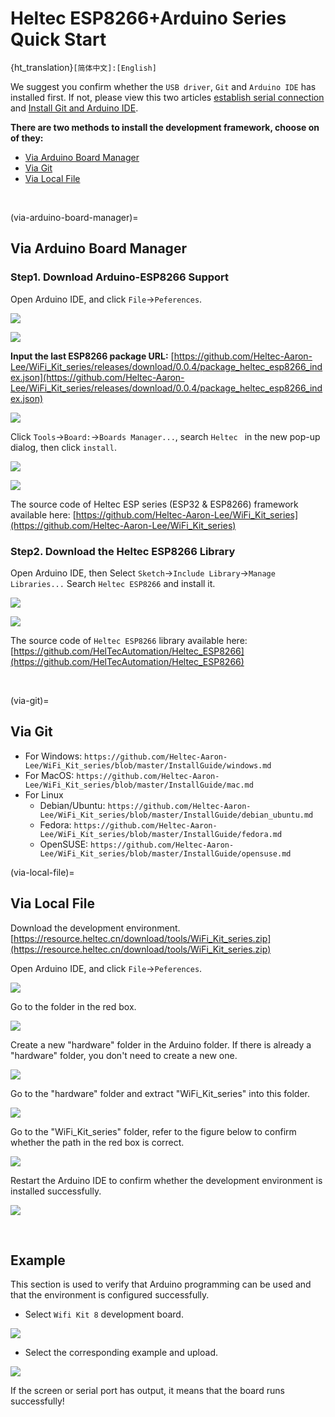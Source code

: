 # Heltec ESP8266+Arduino Series Quick Start
{ht_translation}`[简体中文]:[English]`

We suggest you confirm whether the `USB driver`, `Git` and `Arduino IDE` has installed first. If not, please view this two articles [establish serial connection](https://docs.heltec.org/general/establish_serial_connection.html) and [Install Git and Arduino IDE](https://docs.heltec.org/general/how_to_install_git_and_arduino.html).

**There are two methods to install the development framework, choose on of they:**

- [Via Arduino Board Manager](via-arduino-board-manager)
- [Via Git](via-git)
- [Via Local File](via-local-file)

&nbsp;

(via-arduino-board-manager)=
## Via Arduino Board Manager

### Step1. Download Arduino-ESP8266 Support

Open Arduino IDE, and click `File`->`Peferences`.

![](img/quick_start/01.png)

![](img/quick_start/02.png)

**Input the last ESP8266 package URL:** [https://github.com/Heltec-Aaron-Lee/WiFi_Kit_series/releases/download/0.0.4/package_heltec_esp8266_index.json](https://github.com/Heltec-Aaron-Lee/WiFi_Kit_series/releases/download/0.0.4/package_heltec_esp8266_index.json)

![](img/quick_start/03.png)

Click `Tools`->`Board:`->`Boards Manager...`, search `Heltec ` in the new pop-up dialog, then click `install`.

![](img/quick_start/04.png)

![](img/quick_start/05.png)

The source code of Heltec ESP series (ESP32 & ESP8266) framework available here: [https://github.com/Heltec-Aaron-Lee/WiFi_Kit_series](https://github.com/Heltec-Aaron-Lee/WiFi_Kit_series)

### Step2. Download the Heltec ESP8266 Library

Open Arduino IDE, then Select `Sketch`->`Include Library`->`Manage Libraries...`
Search `Heltec ESP8266` and install it.

![](img/quick_start/06.png)

![](img/quick_start/07.png)

The source code of `Heltec ESP8266` library available here:[https://github.com/HelTecAutomation/Heltec_ESP8266](https://github.com/HelTecAutomation/Heltec_ESP8266)

&nbsp;

(via-git)=
## Via Git

- For Windows: `https://github.com/Heltec-Aaron-Lee/WiFi_Kit_series/blob/master/InstallGuide/windows.md`
- For MacOS: `https://github.com/Heltec-Aaron-Lee/WiFi_Kit_series/blob/master/InstallGuide/mac.md`
- For Linux
  - Debian/Ubuntu: `https://github.com/Heltec-Aaron-Lee/WiFi_Kit_series/blob/master/InstallGuide/debian_ubuntu.md`
  - Fedora: `https://github.com/Heltec-Aaron-Lee/WiFi_Kit_series/blob/master/InstallGuide/fedora.md`
  - OpenSUSE: `https://github.com/Heltec-Aaron-Lee/WiFi_Kit_series/blob/master/InstallGuide/opensuse.md`

(via-local-file)=

## Via Local File

Download the development environment. [https://resource.heltec.cn/download/tools/WiFi_Kit_series.zip](https://resource.heltec.cn/download/tools/WiFi_Kit_series.zip)

Open Arduino IDE, and click `File`->`Peferences`.

![](img/quick_start/01.png)

Go to the folder in the red box.

![](img/quick_start/16.png)

Create a new "hardware" folder in the Arduino folder. If there is already a "hardware" folder, you don't need to create a new one.

![](img/quick_start/17.png)

Go to the "hardware" folder and extract "WiFi_Kit_series" into this folder.

![](img/quick_start/18.png)

Go to the "WiFi_Kit_series" folder, refer to the figure below to confirm whether the path in the red box is correct.

![](img/quick_start/19.png)

Restart the Arduino IDE to confirm whether the development environment is installed successfully.

![](img/quick_start/20.png)

&nbsp;

## Example

This section is used to verify that Arduino programming can be used and that the environment is configured successfully.

- Select `Wifi Kit 8` development board.

![](img/quick_start/08.png)

- Select the corresponding example and upload.

![](img/quick_start/09.png)

If the screen or serial port has output, it means that the board runs successfully!